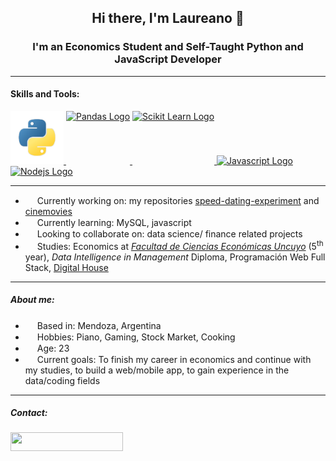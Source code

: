 <div align="center">
  <h2>Hi there, I'm Laureano 👋</h2>

### I'm an Economics Student and Self-Taught Python and JavaScript Developer 
</div>

--------------------------------------------------------------------------------------------------------------------------------
#### Skills and Tools:

<a href="https://www.python.org/" target="_blank" rel="noreferrer">  <img src= "https://raw.githubusercontent.com/github/explore/80688e429a7d4ef2fca1e82350fe8e3517d3494d/topics/python/python.png" 
  width = 85
  height = 85 
  alt = "Python Logo"/>
</a>
<a href="https://www.python.org/" target="_blank" rel="noreferrer">  <img src= "https://datascientest.com/en/wp-content/uploads/sites/9/2022/01/illu_pandas-82-1024x562.png" 
  width = 90
  height = 50
  align = "top"
  alt = "Pandas Logo"/>
</a>
<a href="https://scikit-learn.org/stable/" target="_blank" rel="noreferrer"> 
<img src = "https://upload.wikimedia.org/wikipedia/commons/thumb/0/05/Scikit_learn_logo_small.svg/320px-Scikit_learn_logo_small.svg.png"         
  align = "top"
  width = 90
  height = 40 
  alt = "Scikit Learn Logo"/>
</a>
<a href = "https://developer.mozilla.org/en-US/docs/Web/JavaScript" target = "_blank" rel="noreferrer" >
  <img src = "https://upload.wikimedia.org/wikipedia/commons/6/6a/JavaScript-logo.png"
    width = 80
    height = 80
    alt = "Javascript Logo"/>
</a>
<a href = "https://nodejs.org/docs/latest/api/" target="_blank" rel="noreferrer">
  <img src ="https://nodejs.org/static/images/logo.svg" 
    align = "top"
    height = "50"
    width = "150"
    alt ="Nodejs Logo">
</a>

--------------------------------------------------------------------------------------------------------------------------------
- <img src= "https://cdn-icons-png.flaticon.com/512/1162/1162914.png" width = 15 height = 15> Currently working on: my repositories [speed-dating-experiment](https://github.com/laureanolorenzo/speed-dating-experiment) and [cinemovies](https://github.com/laureanolorenzo/grupo_13_cinemovies) 
- <img src= "https://cdn-icons-png.flaticon.com/512/892/892926.png" width = 15 height = 15> Currently learning: MySQL, javascript
- <img src= "https://cdn-icons-png.flaticon.com/512/5371/5371017.png" width = 15 height = 15> Looking to collaborate on: data science/ finance related projects
- <img src= "https://cdn-icons-png.flaticon.com/512/2232/2232688.png" width = 15 height = 15>  Studies: Economics at [*Facultad de Ciencias Económicas Uncuyo*](https://fce.uncuyo.edu.ar/) (5<sup>th</sup> year), *Data Intelligence in Management* Diploma, Programación Web Full Stack, [Digital House](https://www.digitalhouse.com/ar/productos/programacion/programacion-web-full-stack)
--------------------------------------------------------------------------------------------------------------------------------
##### About me:
- <img src = "https://cdn-icons-png.flaticon.com/512/4830/4830735.png" height = 15 width = 15> Based in: Mendoza, Argentina
- <img src= "https://cdn-icons-png.flaticon.com/512/528/528111.png" width = 15 height = 15> Hobbies: Piano, Gaming, Stock Market, Cooking
- <img src = "https://cdn-icons-png.flaticon.com/512/4440/4440953.png" width = 15 height = 15> Age: 23
- <img src = "https://cdn-icons-png.flaticon.com/512/3214/3214721.png" width = 15 height = 15> Current goals: To finish my career in economics and continue with my studies, to build a web/mobile app, to gain experience in the data/coding fields
--------------------------------------------------------------------------------------------------------------------------------
##### Contact:
<a href="mailto:laureanolorenzo@gmail.com" style="display: inline" clear = "none"><img src= 
  "https://img.shields.io/badge/-laureanolorenzo@gmail.com-red?logo=gmail&logoColor=white&size&style=flat-square" 
  height = 30
  width = 180 /></a><a style="display: inline" clear = "none" href="https://api.whatsapp.com/send?phone=542612122772"> 

